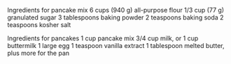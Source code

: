 Ingredients for pancake mix 
6 cups (940 g) all-purpose flour
1/3 cup (77 g) granulated sugar
3 tablespoons baking powder
2 teaspoons baking soda
2 teaspoons kosher salt

Ingredients for pancakes
1 cup pancake mix
3/4 cup milk, or 1 cup buttermilk
1 large egg
1 teaspoon vanilla extract
1 tablespoon melted butter, plus more for the pan
